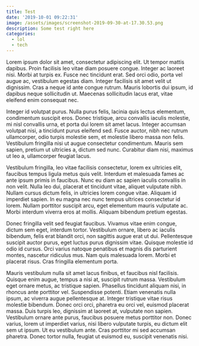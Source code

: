 ```yaml
---
title: Test
date: '2019-10-01 09:22:31'
image: /assets/images/screenshot-2019-09-30-at-17.30.53.png
description: Some test right here
categories:
  - lol
  - tech
---
```

Lorem ipsum dolor sit amet, consectetur adipiscing elit. Ut tempor mattis dapibus. Proin facilisis leo vitae diam posuere congue. Integer ac laoreet nisi. Morbi at turpis ex. Fusce nec tincidunt erat. Sed orci odio, porta vel augue ac, vestibulum egestas diam. Integer facilisis sit amet velit ut dignissim. Cras a neque id ante congue rutrum. Mauris lobortis dui ipsum, id dapibus neque sollicitudin ut. Maecenas sollicitudin lacus erat, vitae eleifend enim consequat nec.



Integer id volutpat purus. Nulla purus felis, lacinia quis lectus elementum, condimentum suscipit eros. Donec tristique, arcu convallis iaculis molestie, mi nisl convallis urna, et porta dui lorem sit amet lacus. Integer accumsan volutpat nisi, a tincidunt purus eleifend sed. Fusce auctor, nibh nec rutrum ullamcorper, odio turpis molestie sem, et molestie libero massa non felis. Vestibulum fringilla nisi ut augue consectetur condimentum. Mauris sem sapien, pretium ut ultricies a, dictum sed nunc. Curabitur diam nisi, maximus ut leo a, ullamcorper feugiat lacus.



Vestibulum fringilla, leo vitae facilisis consectetur, lorem ex ultricies elit, faucibus tempus ligula metus quis velit. Interdum et malesuada fames ac ante ipsum primis in faucibus. Nunc eu diam ac sapien iaculis convallis in non velit. Nulla leo dui, placerat et tincidunt vitae, aliquet vulputate nibh. Nullam cursus dictum felis, in ultricies lorem congue vitae. Aliquam id imperdiet sapien. In eu magna nec nunc tempus ultrices consectetur id lorem. Nullam porttitor suscipit arcu, eget elementum mauris vulputate ac. Morbi interdum viverra eros at mollis. Aliquam bibendum pretium egestas.



Donec fringilla velit sed feugiat faucibus. Vivamus vitae enim congue, dictum sem eget, interdum tortor. Vestibulum ornare, libero ac iaculis bibendum, felis erat blandit orci, non sagittis augue erat ut dui. Pellentesque suscipit auctor purus, eget luctus purus dignissim vitae. Quisque molestie id odio id cursus. Orci varius natoque penatibus et magnis dis parturient montes, nascetur ridiculus mus. Nam quis malesuada lorem. Morbi et placerat risus. Cras fringilla elementum porta.



Mauris vestibulum nulla sit amet lacus finibus, et faucibus nisl facilisis. Quisque enim augue, tempus a nisi at, suscipit rutrum massa. Vestibulum eget ornare metus, ac tristique sapien. Phasellus tincidunt aliquam nisi, in rhoncus ante porttitor vel. Suspendisse potenti. Etiam venenatis nulla ipsum, ac viverra augue pellentesque at. Integer tristique vitae risus molestie bibendum. Donec orci orci, pharetra eu orci vel, euismod placerat massa. Duis turpis leo, dignissim at laoreet at, vulputate non sapien. Vestibulum ornare ante purus, faucibus posuere metus porttitor non. Donec varius, lorem ut imperdiet varius, nisi libero vulputate turpis, eu dictum elit sem ut ipsum. Ut eu vestibulum ante. Cras porttitor mi sed accumsan pharetra. Donec tortor nulla, feugiat ut euismod eu, suscipit venenatis nisi.
